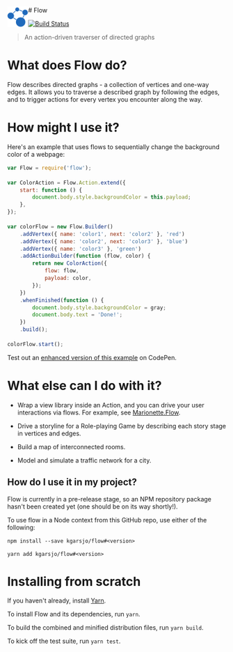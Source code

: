<img src="docs/flow_banner.png" height="48" align="left">
# Flow

[![Build Status](https://travis-ci.org/kgarsjo/flow.svg?branch=master)](https://travis-ci.org/kgarsjo/flow)

> An action-driven traverser of directed graphs

# What does Flow do?

Flow describes directed graphs - a collection of vertices and one-way edges. It allows you to traverse a described graph by following the edges, and to trigger actions for every vertex you encounter along the way.

# How might I use it?

Here's an example that uses flows to sequentially change the background color of a webpage:

```javascript
var Flow = require('flow');

var ColorAction = Flow.Action.extend({
    start: function () {
        document.body.style.backgroundColor = this.payload;
    },
});

var colorFlow = new Flow.Builder()
    .addVertex({ name: 'color1', next: 'color2' }, 'red')
    .addVertex({ name: 'color2', next: 'color3' }, 'blue')
    .addVertex({ name: 'color3' }, 'green')
    .addActionBuilder(function (flow, color) {
        return new ColorAction({
            flow: flow,
            payload: color,
        });
    })
    .whenFinished(function () {
        document.body.style.backgroundColor = gray;
        document.body.text = 'Done!';
    })
    .build();

colorFlow.start();
```

Test out an [enhanced version of this example](http://codepen.io/kgarsjo/full/vyoGEy/) on CodePen.

# What else can I do with it?

- Wrap a view library inside an Action, and you can drive your user interactions via flows. For example, see [Marionette.Flow](https://github.com/kgarsjo/marionette.flow).

- Drive a storyline for a Role-playing Game by describing each story stage in vertices and edges.

- Build a map of interconnected rooms.

- Model and simulate a traffic network for a city.

## How do I use it in my project?

Flow is currently in a pre-release stage, so an NPM repository package hasn't been created yet (one should be on its way shortly!).

To use flow in a Node context from this GitHub repo, use either of the following:

```
npm install --save kgarsjo/flow#<version>
```

```
yarn add kgarsjo/flow#<version>
```

# Installing from scratch

If you haven't already, install [Yarn](https://yarnpkg.com/en/docs/install).

To install Flow and its dependencies, run `yarn`.

To build the combined and minified distribution files, run `yarn build`.

To kick off the test suite, run `yarn test`.
